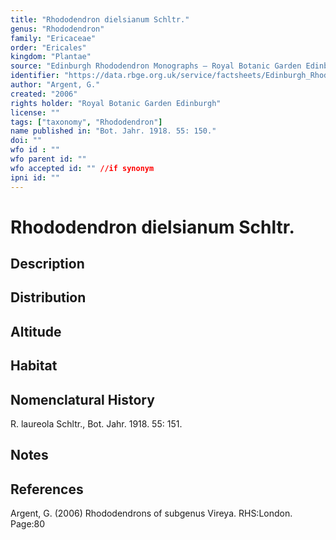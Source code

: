 ```yaml
---
title: "Rhododendron dielsianum Schltr."
genus: "Rhododendron"
family: "Ericaceae"
order: "Ericales"
kingdom: "Plantae"
source: "Edinburgh Rhododendron Monographs – Royal Botanic Garden Edinburgh"
identifier: "https://data.rbge.org.uk/service/factsheets/Edinburgh_Rhododendron_Monographs.xhtml"
author: "Argent, G."
created: "2006"
rights holder: "Royal Botanic Garden Edinburgh"
license: ""
tags: ["taxonomy", "Rhododendron"]
name published in: "Bot. Jahr. 1918. 55: 150."
doi: ""
wfo id : ""
wfo parent id: ""
wfo accepted id: "" //if synonym                      
ipni id: ""
---
```


                       

# Rhododendron dielsianum Schltr.

## Description


## Distribution


## Altitude


## Habitat


## Nomenclatural History
R. laureola Schltr., Bot. Jahr. 1918. 55: 151.
                       
## Notes


## References

Argent, G. (2006) Rhododendrons of subgenus Vireya. RHS:London. Page:80
